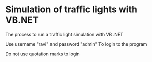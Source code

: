 # Simulation of traffic lights with VB.NET
The process to run a traffic light simulation with VB .NET

Use username "ravi" and password "admin"
To login to the program

Do not use quotation marks to login
